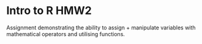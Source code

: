 # Intro to R HMW2

Assignment demonstrating the ability to assign + manipulate variables with mathematical operators and utilising functions.
